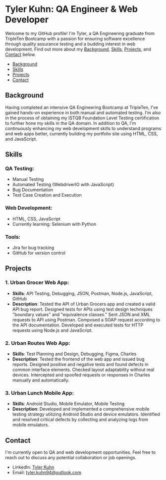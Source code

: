 # Tyler Kuhn: QA Engineer & Web Developer

Welcome to my GitHub profile! I'm Tyler, a QA Engineering graduate from TripleTen Bootcamp with a passion for ensuring software excellence through quality assurance testing and a budding interest in web development. Find out more about my [Background](#background), [Skills](#skills), [Projects](#projects), and [Contact](#contact) below.

- [Background](#background)
- [Skills](#skills)
- [Projects](#projects)
- [Contact](#contact)

## Background

Having completed an intensive QA Engineering Bootcamp at TripleTen, I've gained hands-on experience in both manual and automated testing. I'm also in the process of obtaining my ISTQB Foundation Level Testing certification to further hone my skills in the QA domain. In addition to QA, I'm continuously enhancing my web development skills to understand programs and web apps better, currently building my portfolio site using HTML, CSS, and JavaScript.

## Skills

### QA Testing:
- Manual Testing
- Automated Testing (WebdriverIO with JavaScript)
- Bug Documentation
- Test Case Creation and Execution

### Web Development:
- HTML, CSS, JavaScript
- Currently learning: Selenium with Python

### Tools:
- Jira for bug tracking
- GitHub for version control

## Projects

### 1. Urban Grocer Web App:
   - **Skills**: API Testing, Debugging, JSON, Postman, Node.js, JavaScript, GitHub
   - **Description**: Tested the API of Urban Grocers app and created a valid API bug report. Designed tests for APIs using test design techniques "boundary values" and "equivalence classes." Sent JSON and XML requests to API using Postman. Composed a SOAP request according to the API documentation. Developed and executed tests for HTTP requests using Node.js and JavaScript.

### 2. Urban Routes Web App:
   - **Skills**: Test Planning and Design, Debugging, Figma, Charles
   - **Description**: Tested the frontend of the web app and issued bug reports. Designed positive and negative tests and found defects in common interface elements. Checked layout adaptability without real devices. Intercepted and spoofed requests or responses in Charles manually and automatically.

### 3. Urban Lunch Mobile App:
   - **Skills**: Android Studio, Mobile Emulator, Mobile Testing
   - **Description**: Developed and implemented a comprehensive mobile testing strategy utilizing Android Studio and device emulators. Identified and resolved critical defects by collecting and analyzing logs from mobile emulators.

## Contact

I'm currently open to QA and web development opportunities. Feel free to reach out to discuss any potential collaboration or job openings.

- LinkedIn: [Tyler Kuhn](https://www.linkedin.com/in/tyler-kuhn-a974171a1/)
- Email: tyler.kuhn94@outlook.com

